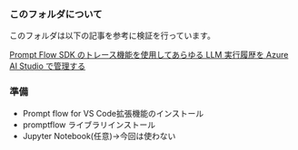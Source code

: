 ### このフォルダについて
このフォルダは以下の記事を参考に検証を行っています。

[Prompt Flow SDK のトレース機能を使用してあらゆる LLM 実行履歴を Azure AI Studio で管理する](https://qiita.com/nohanaga/items/58d9b82e8b4d741f6a4e)

### 準備
- Prompt flow for VS Code拡張機能のインストール
- promptflow ライブラリインストール
- Jupyter Notebook(任意)->今回は使わない

